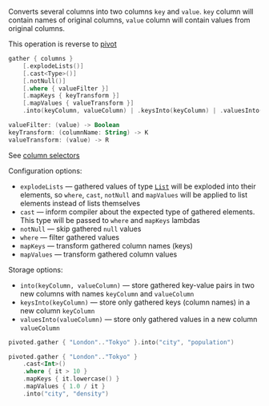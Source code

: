 [//]: # (title: gather)

<!---IMPORT org.jetbrains.kotlinx.dataframe.samples.api.Modify-->

Converts several columns into two columns `key` and `value`. `key` column will contain names of original columns, `value` column will contain values from original columns.

This operation is reverse to [pivot](pivot.md)

```kotlin
gather { columns }
    [.explodeLists()]
    [.cast<Type>()]
    [.notNull()]
    [.where { valueFilter }]
    [.mapKeys { keyTransform }]
    [.mapValues { valueTransform }]
    .into(keyColumn, valueColumn) | .keysInto(keyColumn) | .valuesInto(valueColumn)

valueFilter: (value) -> Boolean
keyTransform: (columnName: String) -> K
valueTransform: (value) -> R 
```

See [column selectors](ColumnSelectors.md)

Configuration options:
* `explodeLists` — gathered values of type [`List`](https://kotlinlang.org/api/latest/jvm/stdlib/kotlin.collections/-list/) will be exploded into their elements, so `where`, `cast`, `notNull` and `mapValues` will be applied to list elements instead of lists themselves
* `cast` — inform compiler about the expected type of gathered elements. This type will be passed to `where` and `mapKeys` lambdas
* `notNull` — skip gathered `null` values
* `where` — filter gathered values
* `mapKeys` — transform gathered column names (keys)
* `mapValues` — transform gathered column values 

Storage options:
* `into(keyColumn, valueColumn)` — store gathered key-value pairs in two new columns with names `keyColumn` and `valueColumn`
* `keysInto(keyColumn)` — store only gathered keys (column names) in a new column `keyColumn`
* `valuesInto(valueColumn)` — store only gathered values in a new column `valueColumn`

<!---FUN gather-->

```kotlin
pivoted.gather { "London".."Tokyo" }.into("city", "population")
```

<dataFrame src="org.jetbrains.kotlinx.dataframe.samples.api.Modify.gather.html"/>
<!---END-->

<!---FUN gatherWithMapping-->

```kotlin
pivoted.gather { "London".."Tokyo" }
    .cast<Int>()
    .where { it > 10 }
    .mapKeys { it.lowercase() }
    .mapValues { 1.0 / it }
    .into("city", "density")
```

<dataFrame src="org.jetbrains.kotlinx.dataframe.samples.api.Modify.gatherWithMapping.html"/>
<!---END-->
